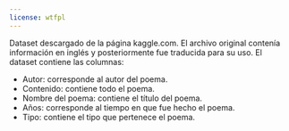 ```yaml
---
license: wtfpl
---
```

Dataset descargado de la página kaggle.com.
El archivo original contenía información en inglés y posteriormente fue traducida para su uso.
El dataset contiene las columnas:
- Autor: corresponde al autor del poema.
- Contenido: contiene todo el poema.
- Nombre del poema: contiene el título del poema.
- Años: corresponde al tiempo en que fue hecho el poema. 
- Tipo: contiene el tipo que pertenece el poema.